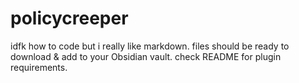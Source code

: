 # policycreeper
idfk how to code but i really like markdown. files should be ready to download &amp; add to your Obsidian vault. check README for plugin requirements.
